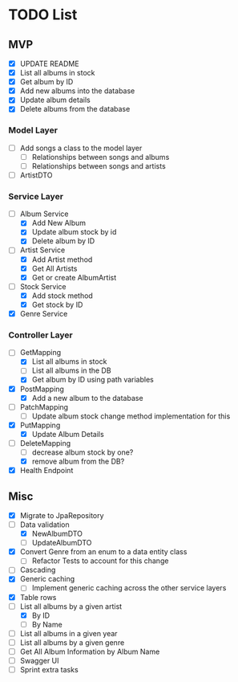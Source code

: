 # TODO List
## MVP
- [x] UPDATE README
- [x] List all albums in stock
- [x] Get album by ID
- [x] Add new albums into the database
- [x] Update album details
- [x] Delete albums from the database
### Model Layer
- [ ] Add songs a class to the model layer
  - [ ] Relationships between songs and albums
  - [ ] Relationships between songs and artists
- [ ] ArtistDTO
### Service Layer
- [ ] Album Service
  - [x] Add New Album
  - [x] Update album stock by id
  - [x] Delete album by ID
- [ ] Artist Service
  - [x] Add Artist method
  - [x] Get All Artists
  - [x] Get or create AlbumArtist
- [ ] Stock Service
  - [x] Add stock method
  - [x] Get stock by ID
- [x] Genre Service
### Controller Layer
- [ ] GetMapping
  - [x] List all albums in stock
  - [ ] List all albums in the DB
  - [x] Get album by ID using path variables
- [x] PostMapping
  - [x] Add a new album to the database
- [ ] PatchMapping
  - [ ] Update album stock change method implementation for this
- [x] PutMapping
  - [x] Update Album Details
- [ ] DeleteMapping
    - [ ] decrease album stock by one?
    - [x] remove album from the DB?
- [x] Health Endpoint
## Misc
- [x] Migrate to JpaRepository
- [ ] Data validation
  - [x] NewAlbumDTO
  - [ ] UpdateAlbumDTO
- [x] Convert Genre from an enum to a data entity class
  - [ ] Refactor Tests to account for this change
- [ ] Cascading
- [x] Generic caching
  - [ ] Implement generic caching across the other service layers
- [x] Table rows
- [ ] List all albums by a given artist
  - [x] By ID
  - [ ] By Name
- [ ] List all albums in a given year
- [ ] List all albums by a given genre
- [ ] Get All Album Information by Album Name
- [ ] Swagger UI
- [ ] Sprint extra tasks
